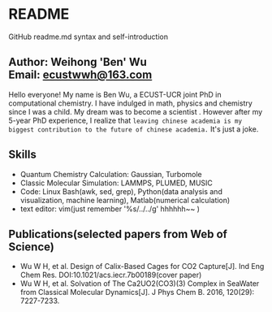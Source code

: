# README
GitHub readme.md syntax and self-introduction <br>

Author: Weihong 'Ben' Wu <br>
Email: ecustwwh@163.com <br>
-------

Hello everyone! My name is Ben Wu, a ECUST-UCR joint PhD in computational chemistry. I have indulged in math, physics and chemistry since I was a child. My dream was to become a scientist . However after my 5-year PhD experience, I realize that `leaving chinese academia is my biggest contribution to the future of chinese academia.` It's just a joke. 

Skills
------
* Quantum Chemistry Calculation: Gaussian, Turbomole
* Classic Molecular Simulation: LAMMPS, PLUMED, MUSIC
* Code: Linux Bash(awk, sed, grep), Python(data analysis and visualization, machine learning), Matlab(numerical calculation)
* text editor: vim(just remember '%s/../../g' hhhhhh~~ )

Publications(selected papers from Web of Science)
-------
* Wu W H, et al. Design of Calix-Based Cages for CO2 Capture[J]. Ind Eng Chem Res. DOI:10.1021/acs.iecr.7b00189(cover paper)
* Wu W H, et al. Solvation of The Ca2UO2(CO3)(3) Complex in SeaWater from Classical Molecular Dynamics[J]. J Phys Chem B. 2016, 120(29): 7227-7233.


